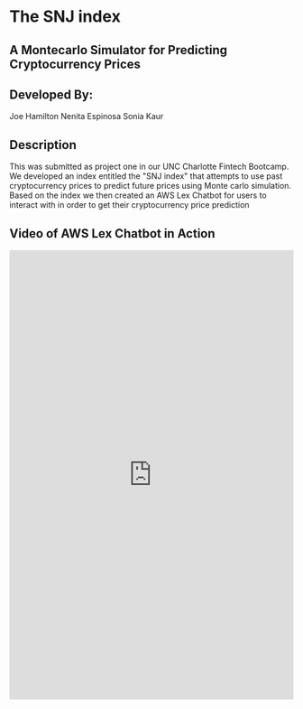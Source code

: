 # The SNJ index

## A Montecarlo Simulator for Predicting Cryptocurrency Prices

## Developed By:
Joe Hamilton
Nenita Espinosa
Sonia Kaur

## Description

This was submitted as project one in our UNC Charlotte Fintech Bootcamp.  We developed an index entitled the "SNJ index" that attempts to use past cryptocurrency prices to predict future prices using Monte carlo simulation.  Based on the index we then created an AWS Lex Chatbot for users to interact with in order to get their cryptocurrency price prediction

## Video of AWS Lex Chatbot in Action
<div style="padding:157.88% 0 0 0;position:relative;"><iframe src="https://player.vimeo.com/video/563007280?h=7914953e80&amp;badge=0&amp;autopause=0&amp;player_id=0&amp;app_id=58479" frameborder="0" allow="autoplay; fullscreen; picture-in-picture" allowfullscreen style="position:absolute;top:0;left:0;width:100%;height:100%;" title="SNJ_Bot.mov"></iframe></div><script src="https://player.vimeo.com/api/player.js"></script>